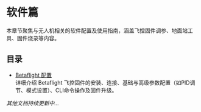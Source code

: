 # 软件篇

本章节聚焦与无人机相关的软件配置及使用指南，涵盖飞控固件调参、地面站工具、固件烧录等内容。

## 目录

* [Betaflight 配置](betaflight.md)  
  详细介绍 Betaflight 飞控固件的安装、连接、基础与高级参数配置（如PID调节、模式设置）、CLI命令操作及固件升级。

*其他文档持续更新中...*